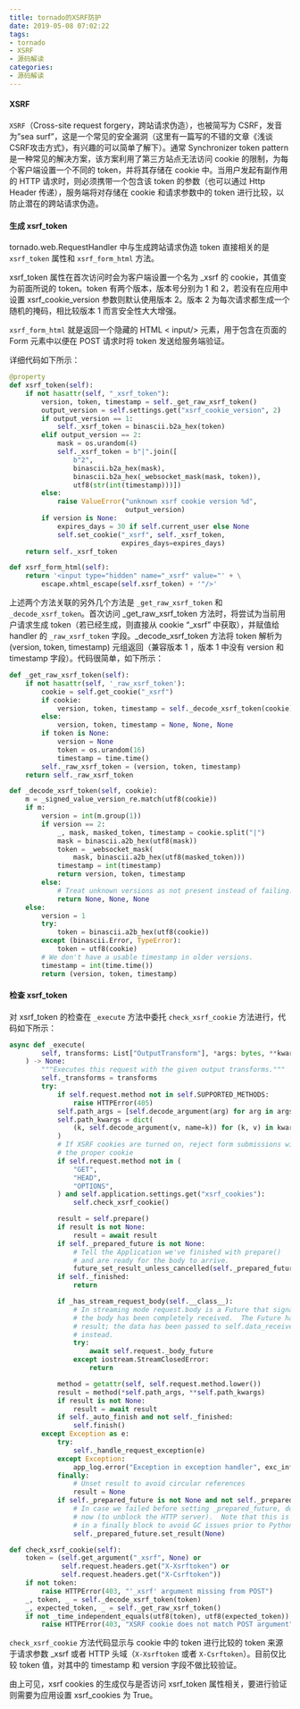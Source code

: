 ```yaml
---
title: tornado的XSRF防护
date: 2019-05-08 07:02:22
tags:
- tornado
- XSRF
- 源码解读
categories:
- 源码解读
---
```

#### XSRF

`XSRF`（Cross-site request forgery，跨站请求伪造），也被简写为 CSRF，发音为”sea surf”，这是一个常见的安全漏洞（这里有一篇写的不错的文章《浅谈CSRF攻击方式》，有兴趣的可以简单了解下）。通常 Synchronizer token pattern 是一种常见的解决方案，该方案利用了第三方站点无法访问 cookie 的限制，为每个客户端设置一个不同的 token，并将其存储在 cookie 中。当用户发起有副作用的 HTTP 请求时，则必须携带一个包含该 token 的参数（也可以通过 Http Header 传递），服务端将对存储在 cookie 和请求参数中的 token 进行比较，以防止潜在的跨站请求伪造。

#### 生成 xsrf_token

tornado.web.RequestHandler 中与生成跨站请求伪造 token 直接相关的是 `xsrf_token` 属性和 `xsrf_form_html` 方法。

xsrf_token 属性在首次访问时会为客户端设置一个名为 _xsrf 的 cookie，其值变为前面所说的 token。token 有两个版本，版本号分别为 1 和 2，若没有在应用中设置 xsrf_cookie_version 参数则默认使用版本 2。版本 2 为每次请求都生成一个随机的掩码，相比较版本 1 而言安全性大大增强。

`xsrf_form_html` 就是返回一个隐藏的 HTML < input/> 元素，用于包含在页面的 Form 元素中以便在 POST 请求时将 token 发送给服务端验证。

详细代码如下所示：

```Python
@property
def xsrf_token(self):
    if not hasattr(self, "_xsrf_token"):
        version, token, timestamp = self._get_raw_xsrf_token()
        output_version = self.settings.get("xsrf_cookie_version", 2)
        if output_version == 1:
            self._xsrf_token = binascii.b2a_hex(token)
        elif output_version == 2:
            mask = os.urandom(4)
            self._xsrf_token = b"|".join([
                b"2",
                binascii.b2a_hex(mask),
                binascii.b2a_hex(_websocket_mask(mask, token)),
                utf8(str(int(timestamp)))])
        else:
            raise ValueError("unknown xsrf cookie version %d",
                             output_version)
        if version is None:
            expires_days = 30 if self.current_user else None
            self.set_cookie("_xsrf", self._xsrf_token,
                            expires_days=expires_days)
    return self._xsrf_token

def xsrf_form_html(self):
    return '<input type="hidden" name="_xsrf" value="' + \
        escape.xhtml_escape(self.xsrf_token) + '"/>'
```

上述两个方法关联的另外几个方法是 `_get_raw_xsrf_token` 和 `_decode_xsrf_token`。首次访问 _get_raw_xsrf_token 方法时，将尝试为当前用户请求生成 token（若已经生成，则直接从 cookie “_xsrf” 中获取），并赋值给 handler 的 `_raw_xsrf_token` 字段。_decode_xsrf_token 方法将 token 解析为 (version, token, timestamp) 元组返回（兼容版本 1 ，版本 1 中没有 version 和 timestamp 字段）。代码很简单，如下所示：

```Python
def _get_raw_xsrf_token(self):
    if not hasattr(self, '_raw_xsrf_token'):
        cookie = self.get_cookie("_xsrf")
        if cookie:
            version, token, timestamp = self._decode_xsrf_token(cookie)
        else:
            version, token, timestamp = None, None, None
        if token is None:
            version = None
            token = os.urandom(16)
            timestamp = time.time()
        self._raw_xsrf_token = (version, token, timestamp)
    return self._raw_xsrf_token

def _decode_xsrf_token(self, cookie):
    m = _signed_value_version_re.match(utf8(cookie))
    if m:
        version = int(m.group(1))
        if version == 2:
            _, mask, masked_token, timestamp = cookie.split("|")
            mask = binascii.a2b_hex(utf8(mask))
            token = _websocket_mask(
                mask, binascii.a2b_hex(utf8(masked_token)))
            timestamp = int(timestamp)
            return version, token, timestamp
        else:
            # Treat unknown versions as not present instead of failing.
            return None, None, None
    else:
        version = 1
        try:
            token = binascii.a2b_hex(utf8(cookie))
        except (binascii.Error, TypeError):
            token = utf8(cookie)
        # We don't have a usable timestamp in older versions.
        timestamp = int(time.time())
        return (version, token, timestamp)
```

#### 检查 xsrf_token

对 xsrf_token 的检查在 `_execute` 方法中委托 `check_xsrf_cookie` 方法进行，代码如下所示：

```Python
async def _execute(
        self, transforms: List["OutputTransform"], *args: bytes, **kwargs: bytes
    ) -> None:
        """Executes this request with the given output transforms."""
        self._transforms = transforms
        try:
            if self.request.method not in self.SUPPORTED_METHODS:
                raise HTTPError(405)
            self.path_args = [self.decode_argument(arg) for arg in args]
            self.path_kwargs = dict(
                (k, self.decode_argument(v, name=k)) for (k, v) in kwargs.items()
            )
            # If XSRF cookies are turned on, reject form submissions without
            # the proper cookie
            if self.request.method not in (
                "GET",
                "HEAD",
                "OPTIONS",
            ) and self.application.settings.get("xsrf_cookies"):
                self.check_xsrf_cookie()

            result = self.prepare()
            if result is not None:
                result = await result
            if self._prepared_future is not None:
                # Tell the Application we've finished with prepare()
                # and are ready for the body to arrive.
                future_set_result_unless_cancelled(self._prepared_future, None)
            if self._finished:
                return

            if _has_stream_request_body(self.__class__):
                # In streaming mode request.body is a Future that signals
                # the body has been completely received.  The Future has no
                # result; the data has been passed to self.data_received
                # instead.
                try:
                    await self.request._body_future
                except iostream.StreamClosedError:
                    return

            method = getattr(self, self.request.method.lower())
            result = method(*self.path_args, **self.path_kwargs)
            if result is not None:
                result = await result
            if self._auto_finish and not self._finished:
                self.finish()
        except Exception as e:
            try:
                self._handle_request_exception(e)
            except Exception:
                app_log.error("Exception in exception handler", exc_info=True)
            finally:
                # Unset result to avoid circular references
                result = None
            if self._prepared_future is not None and not self._prepared_future.done():
                # In case we failed before setting _prepared_future, do it
                # now (to unblock the HTTP server).  Note that this is not
                # in a finally block to avoid GC issues prior to Python 3.4.
                self._prepared_future.set_result(None)

def check_xsrf_cookie(self):
    token = (self.get_argument("_xsrf", None) or
             self.request.headers.get("X-Xsrftoken") or
             self.request.headers.get("X-Csrftoken"))
    if not token:
        raise HTTPError(403, "'_xsrf' argument missing from POST")
    _, token, _ = self._decode_xsrf_token(token)
    _, expected_token, _ = self._get_raw_xsrf_token()
    if not _time_independent_equals(utf8(token), utf8(expected_token)):
        raise HTTPError(403, "XSRF cookie does not match POST argument")
```

`check_xsrf_cookie` 方法代码显示与 cookie 中的 token 进行比较的 token 来源于请求参数 _xsrf 或者 HTTP 头域（`X-Xsrftoken` 或者 `X-Csrftoken`）。目前仅比较 token 值，对其中的 timestamp 和 version 字段不做比较验证。

由上可见，xsrf cookies 的生成仅与是否访问 xsrf_token 属性相关，要进行验证则需要为应用设置 xsrf_cookies 为 True。